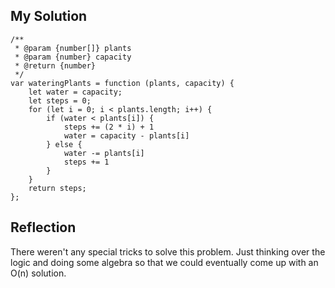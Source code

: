 ## My Solution

```
/**
 * @param {number[]} plants
 * @param {number} capacity
 * @return {number}
 */
var wateringPlants = function (plants, capacity) {
    let water = capacity;
    let steps = 0;
    for (let i = 0; i < plants.length; i++) {
        if (water < plants[i]) {
            steps += (2 * i) + 1
            water = capacity - plants[i]
        } else {
            water -= plants[i]
            steps += 1
        }
    }
    return steps;
};
```

## Reflection

There weren't any special tricks to solve this problem. Just thinking over the logic and doing some algebra so that we could eventually come up with an O(n) solution.
